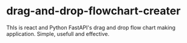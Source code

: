 # drag-and-drop-flowchart-creater
ThIs  is react and Python FastAPI's drag and drop flow chart making application. Simple, usefull and effective.
